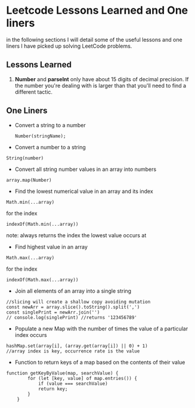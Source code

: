 # Leetcode Lessons Learned and One liners

in the following sections I will detail some of the useful lessons and one liners I have picked up
solving LeetCode problems.

## Lessons Learned

1. **Number** and **parseInt** only have about 15 digits of decimal precision.
   If the number you're dealing with is larger than that you'll need to find a different tactic.

## One Liners

- Convert a string to a number

  ```js:
  Number(stringName);
  ```

- Convert a number to a string

```js:
String(number)
```

- Convert all string number values in an array into numbers

```js:
array.map(Number)
```

- Find the lowest numerical value in an array and its index

```js:
Math.min(...array)
```

for the index

```js:
indexOf(Math.min(...array))
```

note: always returns the index the lowest value occurs at

- Find highest value in an array

```js:
Math.max(...array)
```

for the index

```js:
indexOf(Math.max(...array))
```

- Join all elements of an array into a single string

```js:
//slicing will create a shallow copy avoiding mutation
const newArr = array.slice().toString().split(',')
const singlePrint = newArr.join('')
// console.log(singlePrint) //returns '123456789'
```

- Populate a new Map with the number of times the value of a particular index occurs

```js:
hashMap.set(array[i], (array.get(array[i]) || 0) + 1)
//array index is key, occurrence rate is the value
```

- Function to return keys of a map based on the contents of their value

```js:
function getKeyByValue(map, searchValue) {
        for (let [key, value] of map.entries()) {
            if (value === searchValue)
            return key;
        }
    }
```
